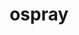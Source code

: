 ---
title: "ospray"
layout: cache
categories: [package, develop]
meta: {"versions": ["2.8.0"], "compilers": ["gcc@=11.1.0"], "oss": ["ubuntu20.04"], "platforms": ["linux"], "targets": ["x86_64_v3"], "stacks": ["data-vis-sdk", "root"], "num_specs": 7, "num_specs_by_stack": {"root": 7, "data-vis-sdk": 7}}
spec_details: [{"hash": "au2glphnnnmnyscdsc3m7d4s2osfl276", "compiler": "gcc@=11.1.0", "versions": ["2.8.0"], "os": "ubuntu20.04", "platform": "linux", "target": "x86_64_v3", "variants": ["~apps", "build_system=cmake", "build_type=Release", "+denoiser", "generator=make", "~glm", "~ipo", "+mpi", "+volumes"], "stacks": ["root", "data-vis-sdk"], "size": "-", "tarball": "https://binaries.spack.io/develop/build_cache/linux-ubuntu20.04-x86_64_v3/gcc-11.1.0/ospray-2.8.0/linux-ubuntu20.04-x86_64_v3-gcc-11.1.0-ospray-2.8.0-au2glphnnnmnyscdsc3m7d4s2osfl276.spack"}, {"hash": "r7ag7666r2t2qspumda56a2i6ipx7het", "compiler": "gcc@=11.1.0", "versions": ["2.8.0"], "os": "ubuntu20.04", "platform": "linux", "target": "x86_64_v3", "variants": ["~apps", "build_system=cmake", "build_type=Release", "+denoiser", "generator=make", "~glm", "~ipo", "+mpi", "+volumes"], "stacks": ["root", "data-vis-sdk"], "size": "-", "tarball": "https://binaries.spack.io/develop/build_cache/linux-ubuntu20.04-x86_64_v3/gcc-11.1.0/ospray-2.8.0/linux-ubuntu20.04-x86_64_v3-gcc-11.1.0-ospray-2.8.0-r7ag7666r2t2qspumda56a2i6ipx7het.spack"}, {"hash": "wudcdr5tfk2nvbigqrala2hkirlsiifr", "compiler": "gcc@=11.1.0", "versions": ["2.8.0"], "os": "ubuntu20.04", "platform": "linux", "target": "x86_64_v3", "variants": ["~apps", "build_system=cmake", "build_type=Release", "+denoiser", "generator=make", "~glm", "~ipo", "+mpi", "+volumes"], "stacks": ["root", "data-vis-sdk"], "size": "-", "tarball": "https://binaries.spack.io/develop/build_cache/linux-ubuntu20.04-x86_64_v3/gcc-11.1.0/ospray-2.8.0/linux-ubuntu20.04-x86_64_v3-gcc-11.1.0-ospray-2.8.0-wudcdr5tfk2nvbigqrala2hkirlsiifr.spack"}, {"hash": "3lp5yt3zmzi4q5jp56z2lu6cgo72fzft", "compiler": "gcc@=11.1.0", "versions": ["2.8.0"], "os": "ubuntu20.04", "platform": "linux", "target": "x86_64_v3", "variants": ["~apps", "build_system=cmake", "build_type=Release", "+denoiser", "generator=make", "~glm", "~ipo", "+mpi", "+volumes"], "stacks": ["root", "data-vis-sdk"], "size": "-", "tarball": "https://binaries.spack.io/develop/build_cache/linux-ubuntu20.04-x86_64_v3/gcc-11.1.0/ospray-2.8.0/linux-ubuntu20.04-x86_64_v3-gcc-11.1.0-ospray-2.8.0-3lp5yt3zmzi4q5jp56z2lu6cgo72fzft.spack"}, {"hash": "igewts33j7ztreoreeksw34cdokn2mb7", "compiler": "gcc@=11.1.0", "versions": ["2.8.0"], "os": "ubuntu20.04", "platform": "linux", "target": "x86_64_v3", "variants": ["~apps", "build_system=cmake", "build_type=Release", "+denoiser", "generator=make", "~glm", "~ipo", "+mpi", "+volumes"], "stacks": ["root", "data-vis-sdk"], "size": "-", "tarball": "https://binaries.spack.io/develop/build_cache/linux-ubuntu20.04-x86_64_v3/gcc-11.1.0/ospray-2.8.0/linux-ubuntu20.04-x86_64_v3-gcc-11.1.0-ospray-2.8.0-igewts33j7ztreoreeksw34cdokn2mb7.spack"}, {"hash": "fw3gyjdke2s3baly6shgb2vjyvgdmsw5", "compiler": "gcc@=11.1.0", "versions": ["2.8.0"], "os": "ubuntu20.04", "platform": "linux", "target": "x86_64_v3", "variants": ["~apps", "build_system=cmake", "build_type=Release", "+denoiser", "generator=make", "~glm", "~ipo", "+mpi", "+volumes"], "stacks": ["root", "data-vis-sdk"], "size": "-", "tarball": "https://binaries.spack.io/develop/build_cache/linux-ubuntu20.04-x86_64_v3/gcc-11.1.0/ospray-2.8.0/linux-ubuntu20.04-x86_64_v3-gcc-11.1.0-ospray-2.8.0-fw3gyjdke2s3baly6shgb2vjyvgdmsw5.spack"}, {"hash": "nyhoqgm2qsvfsjdspam6l3una365fmfv", "compiler": "gcc@=11.1.0", "versions": ["2.8.0"], "os": "ubuntu20.04", "platform": "linux", "target": "x86_64_v3", "variants": ["~apps", "build_system=cmake", "build_type=Release", "+denoiser", "generator=make", "~glm", "~ipo", "+mpi", "+volumes"], "stacks": ["root", "data-vis-sdk"], "size": "-", "tarball": "https://binaries.spack.io/develop/build_cache/linux-ubuntu20.04-x86_64_v3/gcc-11.1.0/ospray-2.8.0/linux-ubuntu20.04-x86_64_v3-gcc-11.1.0-ospray-2.8.0-nyhoqgm2qsvfsjdspam6l3una365fmfv.spack"}]
---